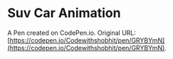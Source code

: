 # Suv Car Animation

A Pen created on CodePen.io. Original URL: [https://codepen.io/Codewithshobhit/pen/GRYBYmN](https://codepen.io/Codewithshobhit/pen/GRYBYmN).

